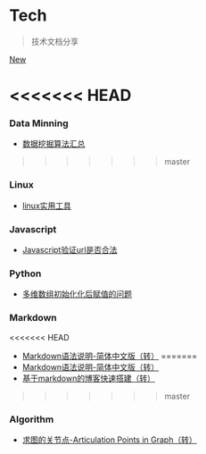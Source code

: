 # Tech

> 技术文档分享

<a  class="markdown-button" href="newBlog.md">New</a>

<<<<<<< HEAD
=======
### Data Minning

- [数据挖掘算法汇总](datamining/数据挖掘算法汇总.md)

>>>>>>> master
### Linux

- [linux实用工具](linux/linux实用工具.md)

### Javascript

- [Javascript验证url是否合法](js/javascript验证url是否合法.md)

### Python

- [多维数组初始化化后赋值的问题](python/多维数组初始化化后赋值的问题.md)

### Markdown

<<<<<<< HEAD
- [Markdown语法说明-简体中文版（转）](markdown/Markdown语法说明.md)
=======
- [Markdown语法说明-简体中文版（转）](markdown/markdown-usage.md)
- [基于markdown的博客快速搭建（转）](markdown/基于markdown博客搭建.md)
>>>>>>> master

### Algorithm

- [求图的关节点-Articulation Points in Graph（转）](algorithm/求图的关节点.md)
